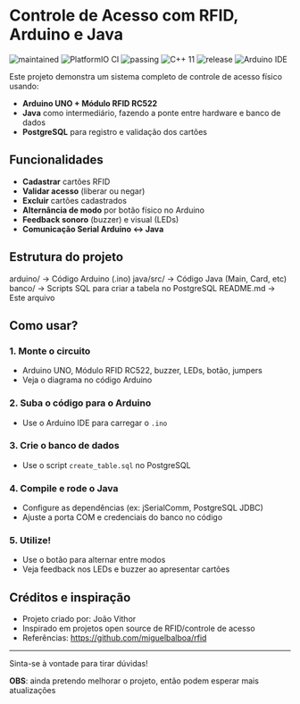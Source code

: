 # Controle de Acesso com RFID, Arduino e Java

![maintained](https://img.shields.io/badge/maintained-no!%20(as%20of%202019)-red)
![PlatformIO CI](https://github.com/username/repo/workflows/PlatformIO%20CI/badge.svg)
![passing](https://img.shields.io/badge/build-passing-brightgreen)
![C++ 11](https://img.shields.io/badge/C++-11-blue)
![release](https://img.shields.io/badge/release-v1.4.12-green)
![Arduino IDE](https://img.shields.io/badge/ArduinoIDE-%3E%3D1.6.10-lightgrey)

Este projeto demonstra um sistema completo de controle de acesso físico usando:

- **Arduino UNO + Módulo RFID RC522**
- **Java** como intermediário, fazendo a ponte entre hardware e banco de dados
- **PostgreSQL** para registro e validação dos cartões

## Funcionalidades

- **Cadastrar** cartões RFID
- **Validar acesso** (liberar ou negar)
- **Excluir** cartões cadastrados
- **Alternância de modo** por botão físico no Arduino
- **Feedback sonoro** (buzzer) e visual (LEDs)
- **Comunicação Serial Arduino <-> Java**

## Estrutura do projeto

arduino/ → Código Arduino (.ino)
java/src/ → Código Java (Main, Card, etc)
banco/ → Scripts SQL para criar a tabela no PostgreSQL
README.md → Este arquivo


## Como usar?

### 1. **Monte o circuito**
- Arduino UNO, Módulo RFID RC522, buzzer, LEDs, botão, jumpers
- Veja o diagrama no código Arduino

### 2. **Suba o código para o Arduino**
- Use o Arduino IDE para carregar o `.ino`

### 3. **Crie o banco de dados**
- Use o script `create_table.sql` no PostgreSQL

### 4. **Compile e rode o Java**
- Configure as dependências (ex: jSerialComm, PostgreSQL JDBC)
- Ajuste a porta COM e credenciais do banco no código

### 5. **Utilize!**
- Use o botão para alternar entre modos
- Veja feedback nos LEDs e buzzer ao apresentar cartões

## Créditos e inspiração

- Projeto criado por: João Vithor
- Inspirado em projetos open source de RFID/controle de acesso
- Referências: https://github.com/miguelbalboa/rfid

---

Sinta-se à vontade para tirar dúvidas!


**OBS**: ainda pretendo melhorar o projeto, então podem esperar mais atualizações
